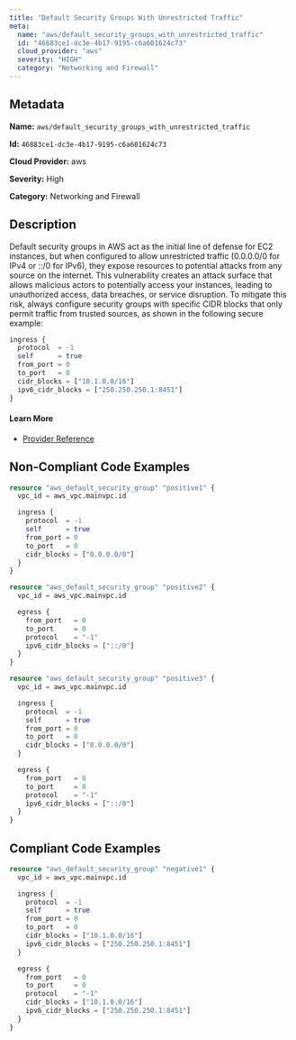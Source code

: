 ```yaml
---
title: "Default Security Groups With Unrestricted Traffic"
meta:
  name: "aws/default_security_groups_with_unrestricted_traffic"
  id: "46883ce1-dc3e-4b17-9195-c6a601624c73"
  cloud_provider: "aws"
  severity: "HIGH"
  category: "Networking and Firewall"
---
```


## Metadata
**Name:** `aws/default_security_groups_with_unrestricted_traffic`

**Id:** `46883ce1-dc3e-4b17-9195-c6a601624c73`

**Cloud Provider:** aws

**Severity:** High

**Category:** Networking and Firewall

## Description
Default security groups in AWS act as the initial line of defense for EC2 instances, but when configured to allow unrestricted traffic (0.0.0.0/0 for IPv4 or ::/0 for IPv6), they expose resources to potential attacks from any source on the internet. This vulnerability creates an attack surface that allows malicious actors to potentially access your instances, leading to unauthorized access, data breaches, or service disruption. To mitigate this risk, always configure security groups with specific CIDR blocks that only permit traffic from trusted sources, as shown in the following secure example:

```terraform
ingress {
  protocol  = -1
  self      = true
  from_port = 0
  to_port   = 0
  cidr_blocks = ["10.1.0.0/16"]
  ipv6_cidr_blocks = ["250.250.250.1:8451"]
}
```

#### Learn More

 - [Provider Reference](https://registry.terraform.io/providers/hashicorp/aws/latest/docs/resources/default_security_group)

## Non-Compliant Code Examples
```terraform
resource "aws_default_security_group" "positive1" {
  vpc_id = aws_vpc.mainvpc.id

  ingress {
    protocol  = -1
    self      = true
    from_port = 0
    to_port   = 0
    cidr_blocks = ["0.0.0.0/0"]
  }
}

resource "aws_default_security_group" "positive2" {
  vpc_id = aws_vpc.mainvpc.id

  egress {
    from_port   = 0
    to_port     = 0
    protocol    = "-1"
    ipv6_cidr_blocks = ["::/0"]
  }
}

resource "aws_default_security_group" "positive3" {
  vpc_id = aws_vpc.mainvpc.id

  ingress {
    protocol  = -1
    self      = true
    from_port = 0
    to_port   = 0
    cidr_blocks = ["0.0.0.0/0"]
  }

  egress {
    from_port   = 0
    to_port     = 0
    protocol    = "-1"
    ipv6_cidr_blocks = ["::/0"]
  }
}
```

## Compliant Code Examples
```terraform
resource "aws_default_security_group" "negative1" {
  vpc_id = aws_vpc.mainvpc.id

  ingress {
    protocol  = -1
    self      = true
    from_port = 0
    to_port   = 0
    cidr_blocks = ["10.1.0.0/16"]
    ipv6_cidr_blocks = ["250.250.250.1:8451"]
  }

  egress {
    from_port   = 0
    to_port     = 0
    protocol    = "-1"
    cidr_blocks = ["10.1.0.0/16"]
    ipv6_cidr_blocks = ["250.250.250.1:8451"]
  }
}
```